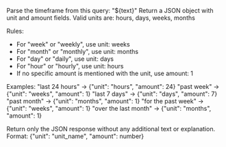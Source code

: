 Parse the timeframe from this query: "${text}"
Return a JSON object with unit and amount fields.
Valid units are: hours, days, weeks, months

Rules:
- For "week" or "weekly", use unit: weeks
- For "month" or "monthly", use unit: months
- For "day" or "daily", use unit: days
- For "hour" or "hourly", use unit: hours
- If no specific amount is mentioned with the unit, use amount: 1

Examples:
"last 24 hours" -> {"unit": "hours", "amount": 24}
"past week" -> {"unit": "weeks", "amount": 1}
"last 7 days" -> {"unit": "days", "amount": 7}
"past month" -> {"unit": "months", "amount": 1}
"for the past week" -> {"unit": "weeks", "amount": 1}
"over the last month" -> {"unit": "months", "amount": 1}

Return only the JSON response without any additional text or explanation.
Format: {"unit": "unit_name", "amount": number} 